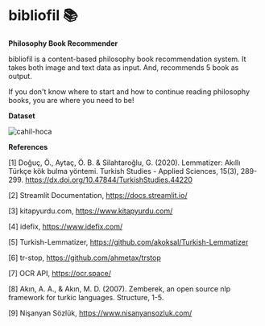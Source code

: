# bibliofil 📚
**Philosophy Book Recommender**

bibliofil is a content-based philosophy book recommendation system. It takes both image and text data as input. And, recommends 5 book as output.

If you don't know where to start and how to continue reading philosophy books, you are where you need to be!

**Dataset**

![cahil-hoca](https://github.com/gokcegok/bibliofil/assets/53365726/d7e5686a-444b-49ec-acc7-799eb6034e8c)

**References**

[1] Doğuç, Ö., Aytaç, Ö. B. & Silahtaroğlu, G. (2020). Lemmatizer: Akıllı Türkçe kök bulma yöntemi.
Turkish Studies - Applied Sciences, 15(3), 289-299. https://dx.doi.org/10.47844/TurkishStudies.44220

[2] Streamlit Documentation, https://docs.streamlit.io/

[3] kitapyurdu.com, https://www.kitapyurdu.com/

[4] idefix, https://www.idefix.com/

[5] Turkish-Lemmatizer, https://github.com/akoksal/Turkish-Lemmatizer

[6] tr-stop, https://github.com/ahmetax/trstop

[7] OCR API, https://ocr.space/

[8] Akın, A. A., & Akın, M. D. (2007). Zemberek, an open source nlp framework for turkic languages.
Structure, 1-5.

[9] Nişanyan Sözlük, https://www.nisanyansozluk.com/
